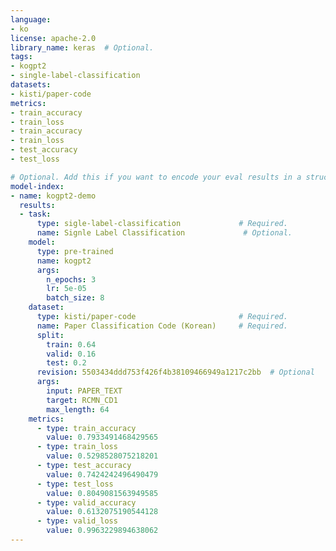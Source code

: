 ```yaml
---
language:
- ko
license: apache-2.0
library_name: keras  # Optional.
tags:
- kogpt2
- single-label-classification
datasets:
- kisti/paper-code
metrics:
- train_accuracy
- train_loss
- train_accuracy
- train_loss
- test_accuracy
- test_loss

# Optional. Add this if you want to encode your eval results in a structured way.
model-index:
- name: kogpt2-demo
  results:
  - task:
      type: sigle-label-classification             # Required.
      name: Signle Label Classification             # Optional.
    model:
      type: pre-trained
      name: kogpt2
      args:
        n_epochs: 3
        lr: 5e-05
        batch_size: 8
    dataset:
      type: kisti/paper-code                       # Required. 
      name: Paper Classification Code (Korean)     # Required.
      split:
        train: 0.64
        valid: 0.16
        test: 0.2
      revision: 5503434ddd753f426f4b38109466949a1217c2bb  # Optional
      args:
        input: PAPER_TEXT
        target: RCMN_CD1
        max_length: 64
    metrics:
      - type: train_accuracy
        value: 0.7933491468429565
      - type: train_loss
        value: 0.5298528075218201
      - type: test_accuracy
        value: 0.7424242496490479
      - type: test_loss
        value: 0.8049081563949585
      - type: valid_accuracy
        value: 0.6132075190544128
      - type: valid_loss
        value: 0.9963229894638062
---
```

